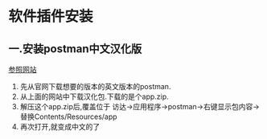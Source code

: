 # 软件插件安装

## 一.安装postman中文汉化版

[参照网站](https://www.cnblogs.com/hlmd/p/13742405.html)

1. 先从官网下载想要的版本的英文版本的postman.
2. 从上面的网站中下载汉化包.下载的是个app.zip.
3. 解压这个app.zip后,覆盖位于 访达→应用程序→postman→右键显示包内容→替换Contents/Resources/app
4. 再次打开,就变成中文的了

